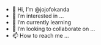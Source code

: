 - 👋 Hi, I’m @jojofokanda
- 👀 I’m interested in ...
- 🌱 I’m currently learning 
- 💞️ I’m looking to collaborate on ...
- 📫 How to reach me ...

<!---
jojofokanda/jojofokanda is a ✨ special ✨ repository because its `README.md` (this file) appears on your GitHub profile.
You can click the Preview link to take a look at your changes.
--->
